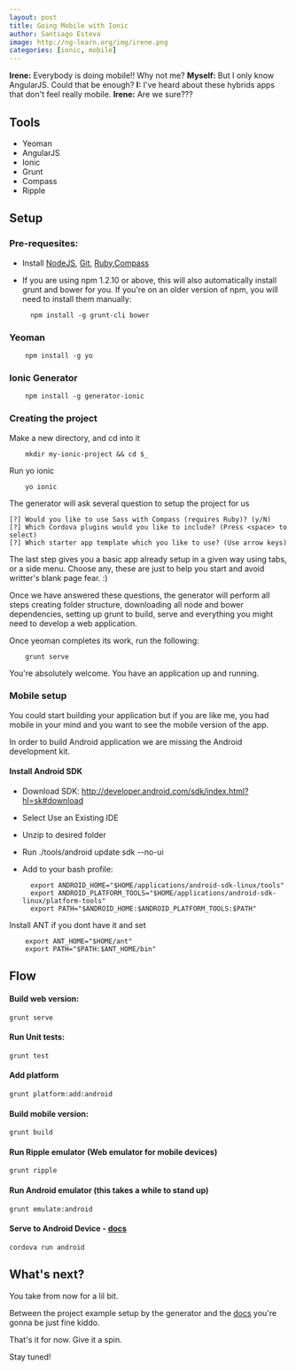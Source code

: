 ```yaml
---
layout: post
title: Going Mobile with Ionic
author: Santiago Esteva
image: http://ng-learn.org/img/irene.png
categories: [ionic, mobile]
---
```


**Irene:** Everybody is doing mobile!! Why not me? **Myself:** But I only know AngularJS. Could that be enough?
**I:** I've heard about these hybrids apps that don't feel really mobile. **Irene:** Are we sure???

## Tools

- Yeoman
- AngularJS
- Ionic
- Grunt
- Compass
- Ripple

## Setup

### Pre-requesites:

- Install [NodeJS](http://nodejs.org/), [Git](http://git-scm.com/), [Ruby](https://www.ruby-lang.org/en/),[Compass](http://compass-style.org/install/)
- If you are using npm 1.2.10 or above, this will also automatically install grunt and bower for you.
If you're on an older version of npm, you will need to install them manually:

        npm install -g grunt-cli bower

### Yeoman

        npm install -g yo

### Ionic Generator

        npm install -g generator-ionic

### Creating the project

Make a new directory, and cd into it

        mkdir my-ionic-project && cd $_

Run yo ionic

        yo ionic

The generator will ask several question to setup the project for us

    [?] Would you like to use Sass with Compass (requires Ruby)? (y/N)
    [?] Which Cordova plugins would you like to include? (Press <space> to select)
    [?] Which starter app template which you like to use? (Use arrow keys)

The last step gives you a basic app already setup in a given way using tabs, or a side menu. Choose any, these are just to help you start and avoid writter's blank page fear. :)

Once we have answered these questions, the generator will perform all steps creating folder structure, downloading all node and bower dependencies,
setting up grunt to build, serve and everything you might need to develop a web application.

Once yeoman completes its work, run the following:

        grunt serve

You're absolutely welcome. You have an application up and running.

### Mobile setup

You could start building your application but if you are like me, you had mobile in your mind and you want to see the mobile version of the app.

In order to build Android application we are missing the Android development kit.

#### Install Android SDK

- Download SDK: http://developer.android.com/sdk/index.html?hl=sk#download
- Select Use an Existing IDE
- Unzip to desired folder
- Run ./tools/android update sdk --no-ui
- Add to your bash profile:

        export ANDROID_HOME="$HOME/applications/android-sdk-linux/tools"
        export ANDROID_PLATFORM_TOOLS="$HOME/applications/android-sdk-linux/platform-tools"
        export PATH="$ANDROID_HOME:$ANDROID_PLATFORM_TOOLS:$PATH"

Install ANT if you dont have it and set

        export ANT_HOME="$HOME/ant"
        export PATH="$PATH:$ANT_HOME/bin"

## Flow

#### Build web version:

    grunt serve

#### Run Unit tests:

    grunt test

#### Add platform

    grunt platform:add:android

#### Build mobile version:

    grunt build

#### Run Ripple emulator (Web emulator for mobile devices)

    grunt ripple

#### Run Android emulator (this takes a while to stand up)

    grunt emulate:android

#### Serve to Android Device - [docs](http://cordova.apache.org/docs/en/2.9.0/guide_getting-started_android_index.md.html)

    cordova run android

## What's next?

You take from now for a lil bit.

Between the project example setup by the generator and the [docs](http://ionicframework.com/docs/) you're gonna be just fine kiddo.

That's it for now. Give it a spin.

Stay tuned!
